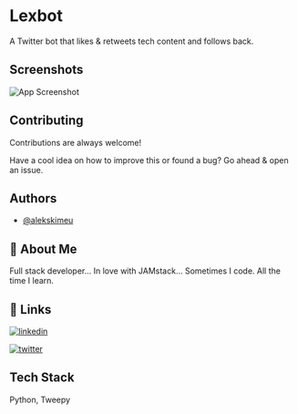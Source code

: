 
# Lexbot

A Twitter bot that likes & retweets tech content and follows back.

## Screenshots

![App Screenshot]()

  
## Contributing

Contributions are always welcome!

Have a cool idea on how to improve this or found a bug? Go ahead & open an issue.

  
## Authors

- [@alekskimeu](https://www.github.com/alekskimeu)

  
## 🚀 About Me
Full stack developer...
In love with JAMstack...
Sometimes I code. All the time I learn.

  
## 🔗 Links
[![linkedin](https://img.shields.io/badge/linkedin-0A66C2?style=for-the-badge&logo=linkedin&logoColor=white)](https://www.linkedin.com/in/alexkimeu/)

[![twitter](https://img.shields.io/badge/twitter-1DA1F2?style=for-the-badge&logo=twitter&logoColor=white)](https://twitter.com/alekskimeu)

  
## Tech Stack

Python, Tweepy

  